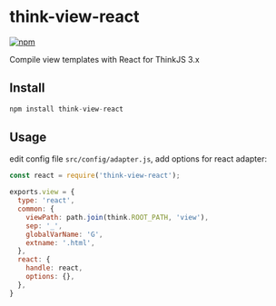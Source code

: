 # think-view-react

[![npm](https://img.shields.io/npm/v/think-view-react.svg)](https://github.com/leo-enigma/think-view-art)

Compile view templates with React for ThinkJS 3.x

## Install

```javascript
npm install think-view-react
```

## Usage

edit config file `src/config/adapter.js`, add options for react adapter:

```javascript
const react = require('think-view-react');

exports.view = {
  type: 'react',
  common: {
    viewPath: path.join(think.ROOT_PATH, 'view'),
    sep: '_',
    globalVarName: 'G',
    extname: '.html',
  },
  react: {
    handle: react,
    options: {},
  },
}
```

